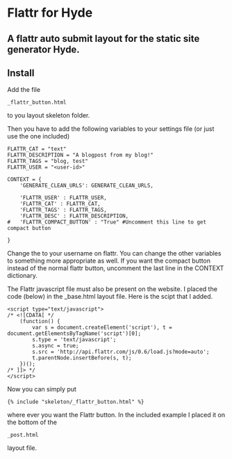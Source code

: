 # Flattr for Hyde
## A flattr auto submit layout for the static site generator Hyde.


## Install

Add the file 

	_flattr_button.html

to you layout skeleton folder.

Then you have to add the following variables to your settings file (or just use the one included)
	
	FLATTR_CAT = "text"
	FLATTR_DESCRIPTION = "A blogpost from my blog!"
	FLATTR_TAGS = "blog, test"
	FLATTR_USER = "<user-id>"

	CONTEXT = {
		'GENERATE_CLEAN_URLS': GENERATE_CLEAN_URLS,

		'FLATTR_USER' : FLATTR_USER, 
		'FLATTR_CAT' : FLATTR_CAT,
		'FLATTR_TAGS' : FLATTR_TAGS,
		'FLATTR_DESC' : FLATTR_DESCRIPTION,
	#	'FLATTR_COMPACT_BUTTON' : "True" #Uncomment this line to get compact button

	}



Change the <user-id> to your username on flattr.
You can change the other variables to something more appropriate as well. 
If you want the compact button instead of the normal flattr button, uncomment the last line in the CONTEXT dictionary. 

The Flattr javascript file must also be present on the website. I placed the code (below) in the 
	_base.html
layout file. Here is the scipt that I added. 

	<script type="text/javascript">
	/* <![CDATA[ */
	    (function() {
	        var s = document.createElement('script'), t = document.getElementsByTagName('script')[0];
	        s.type = 'text/javascript';
	        s.async = true;
	        s.src = 'http://api.flattr.com/js/0.6/load.js?mode=auto';
	        t.parentNode.insertBefore(s, t);
	    })();
	/* ]]> */
	</script>

Now you can simply put 

	{% include "skeleton/_flattr_button.html" %}

where ever you want the Flattr button. In the included example I placed it on the bottom of the 

	_post.html

layout file. 
